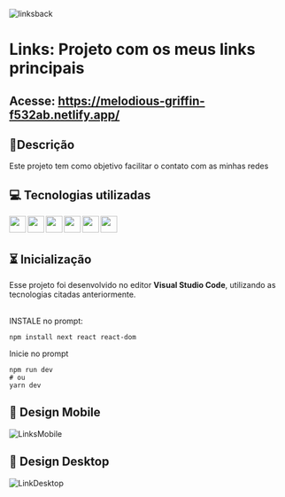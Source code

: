 ![linksback](https://github.com/YuriSantiag/Meus-Links/assets/107895723/969b4a78-27f3-43e7-b65f-c67b8de54824)

# Links: Projeto com os meus links principais

## Acesse: https://melodious-griffin-f532ab.netlify.app/


## 📖Descrição

Este projeto tem como objetivo facilitar o contato com as minhas redes

## 💻 Tecnologias utilizadas

<div align="center">

<img align="left" height="30" width="30" src="https://cdn.jsdelivr.net/gh/devicons/devicon/icons/html5/html5-original-wordmark.svg" />

<img align="left" height="30" width="30" src="https://cdn.jsdelivr.net/gh/devicons/devicon/icons/tailwindcss/tailwindcss-original-wordmark.svg" />

<img align="left" height="30" width="30" src="https://cdn.jsdelivr.net/gh/devicons/devicon/icons/javascript/javascript-original.svg" />

<img align="left" height="30" width="30" src="https://cdn.jsdelivr.net/gh/devicons/devicon/icons/nextjs/nextjs-original.svg" />

<img align="left" height="30" width="30" src="https://cdn.jsdelivr.net/gh/devicons/devicon/icons/react/react-original.svg" />

<img align="left" height="30" width="30" src="https://cdn.jsdelivr.net/gh/devicons/devicon/icons/vscode/vscode-original.svg" />
          
          
</div>
<br/><br/>
          
## ⏳ Inicialização 
Esse projeto foi desenvolvido no editor **Visual Studio Code**, utilizando as tecnologias citadas anteriormente. <br><br>

INSTALE no prompt:

```
npm install next react react-dom

```

Inicie no prompt

```
npm run dev
# ou
yarn dev
```

## 🎨 Design Mobile
![LinksMobile](https://github.com/YuriSantiag/Meus-Links/assets/107895723/c6de3300-9111-42ce-96cd-674210458309)
## 🎨 Design Desktop
![LinkDesktop](https://github.com/YuriSantiag/Meus-Links/assets/107895723/e5f88b98-5724-4a94-a1a4-be01a4620d07)


